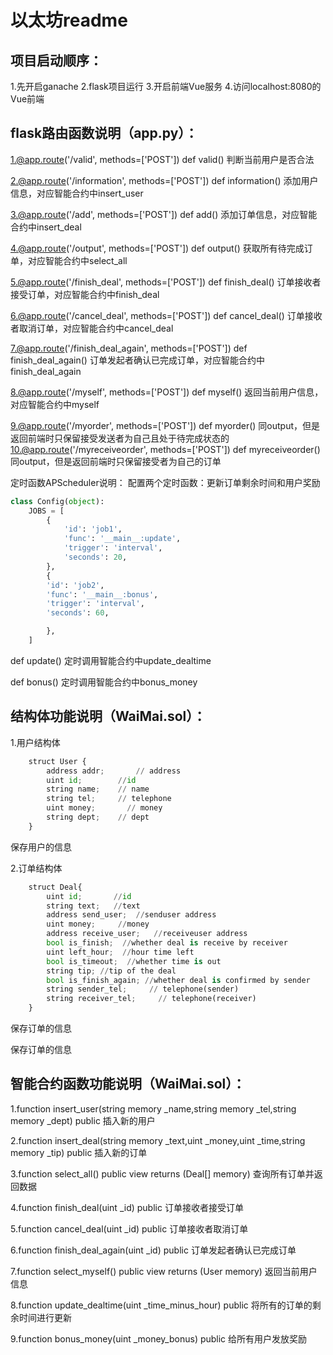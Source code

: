 # 以太坊readme

## 项目启动顺序：

1.先开启ganache
2.flask项目运行
3.开启前端Vue服务
4.访问localhost:8080的Vue前端

## flask路由函数说明（app.py）：

1.@app.route('/valid', methods=['POST'])
def valid()
判断当前用户是否合法

2.@app.route('/information', methods=['POST'])
def information()
添加用户信息，对应智能合约中insert_user

3.@app.route('/add', methods=['POST'])
def add()
添加订单信息，对应智能合约中insert_deal

4.@app.route('/output', methods=['POST'])
def output()
获取所有待完成订单，对应智能合约中select_all

5.@app.route('/finish_deal', methods=['POST'])
def finish_deal()
订单接收者接受订单，对应智能合约中finish_deal

6.@app.route('/cancel_deal', methods=['POST'])
def cancel_deal()
订单接收者取消订单，对应智能合约中cancel_deal

7.@app.route('/finish_deal_again', methods=['POST'])
def finish_deal_again()
订单发起者确认已完成订单，对应智能合约中finish_deal_again

8.@app.route('/myself', methods=['POST'])
def myself()
返回当前用户信息，对应智能合约中myself

9.@app.route('/myorder', methods=['POST'])
def myorder()
同output，但是返回前端时只保留接受发送者为自己且处于待完成状态的
10.@app.route('/myreceiveorder', methods=['POST'])
def myreceiveorder()
同output，但是返回前端时只保留接受者为自己的订单

定时函数APScheduler说明：
配置两个定时函数：更新订单剩余时间和用户奖励

```python
class Config(object):
    JOBS = [
        {
            'id': 'job1',
            'func': '__main__:update',
            'trigger': 'interval',
            'seconds': 20,
  		},
    	{
        'id': 'job2',
        'func': '__main__:bonus',
        'trigger': 'interval',
        'seconds': 60,

    	},
	]
```

def update() 定时调用智能合约中update_dealtime

def bonus() 定时调用智能合约中bonus_money

## 结构体功能说明（WaiMai.sol）：

1.用户结构体

```python
    struct User {
        address addr;       // address
        uint id;        //id
        string name;    // name
        string tel;     // telephone
        uint money;       // money
        string dept;    // dept
    }
```

保存用户的信息

2.订单结构体

```python
    struct Deal{
        uint id;       //id
        string text;   //text
        address send_user;  //senduser address
        uint money;     //money
        address receive_user;   //receiveuser address
        bool is_finish;  //whether deal is receive by receiver
        uint left_hour;  //hour time left
        bool is_timeout;  //whether time is out
        string tip; //tip of the deal
        bool is_finish_again; //whether deal is confirmed by sender
        string sender_tel;     // telephone(sender)
        string receiver_tel;     // telephone(receiver)
    }
```

保存订单的信息

保存订单的信息

## 智能合约函数功能说明（WaiMai.sol）：

1.function insert_user(string memory _name,string memory _tel,string memory _dept) public
插入新的用户

2.function insert_deal(string memory _text,uint _money,uint _time,string memory _tip) public
插入新的订单

3.function select_all() public view returns (Deal[] memory)
查询所有订单并返回数据

4.function finish_deal(uint _id) public
订单接收者接受订单

5.function cancel_deal(uint _id) public
订单接收者取消订单

6.function finish_deal_again(uint _id) public
订单发起者确认已完成订单

7.function select_myself() public view returns (User memory)
返回当前用户信息

8.function update_dealtime(uint _time_minus_hour) public
将所有的订单的剩余时间进行更新

9.function bonus_money(uint _money_bonus) public
给所有用户发放奖励


